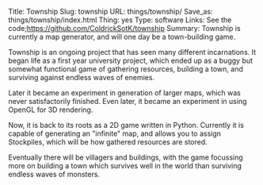 Title: Township
Slug: township
URL: things/township/
Save_as: things/township/index.html
Thing: yes
Type: software
Links: See the code;https://github.com/ColdrickSotK/township
Summary: Township is currently a map generator, and will one day be a town-building game.

Township is an ongoing project that has seen many different
incarnations. It began life as a first year university project,
which ended up as a buggy but somewhat functional game of
gathering resources, building a town, and surviving against
endless waves of enemies.

Later it became an experiment in generation of larger maps,
which was never satisfactorily finished. Even later, it became
an experiment in using OpenGL for 3D rendering.

Now, it is back to its roots as a 2D game written in Python.
Currently it is capable of generating an "infinite" map, and
allows you to assign Stockpiles, which will be how gathered
resources are stored.

Eventually there will be villagers and buildings, with the game
focussing more on building a town which survives well in
the world than surviving endless waves of monsters.
